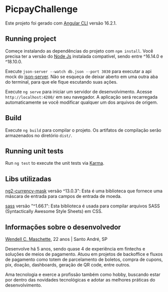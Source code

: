 # PicpayChallenge

Este projeto foi gerado com [Angular CLI](https://github.com/angular/angular-cli) versão 16.2.1.

## Running project

Começe instalando as dependências do projeto com `npm install`. Você precisa ter a versão do [Node Js](https://nodejs.org/en) instalada compatível, sendo entre ^16.14.0 e ^18.10.0.

Execute `json-server --watch db.json --port 3030` para executar a api mock do [json-server](https://github.com/typicode/json-server). Não se esqueça de deixar aberto em uma outra aba do terminal, para que ele fique escutando suas ações.

Execute  `ng serve` para iniciar um servidor de desenvolvimento. Acesse `http://localhost:4200/` em seu navegador. A aplicação será recarregada automaticamente se você modificar qualquer um dos arquivos de origem.

## Build

Execute `ng build` para compilar o projeto. Os artifatos de compilação serão armazenados no diretório `dist/`.

## Running unit tests

Run `ng test` to execute the unit tests via [Karma](https://karma-runner.github.io).

## Libs utilizadas
[ng2-currency-mask](https://www.npmjs.com/package/ng2-currency-mask) versão ^13.0.3": Esta é uma biblioteca que fornece uma máscara de entrada para campos de entrada de moeda.

[sass](https://sass-lang.com/) versão "^1.66.1": Esta biblioteca é usada para compilar arquivos SASS (Syntactically Awesome Style Sheets) em CSS.

## Informações sobre o desenvolvedor
[Wendell C. Maschette](https://www.linkedin.com/in/wendell-maschette-737312196/), 22 anos | Santo André, SP

Desenvolve há 5 anos, sendo quase 4 de experiência em fintechs e soluções de meios de pagamento. Atuou em projetos de backoffice e fluxos de pagamento como totem de parcelamento de boletos, compra de cupons, pix, doação, dashboards, geração de QR code, entre outros.

Ama tecnologia e exerce a profissão também como hobby, buscando estar por dentro das novidades tecnológicas e adotar as melhores práticas do desenvolvimento.